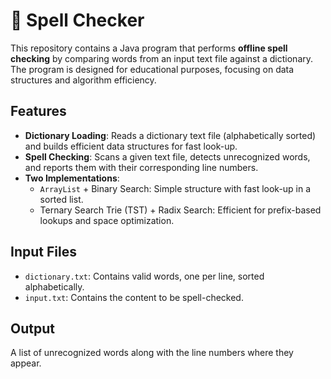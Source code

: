 # 📝 Spell Checker

This repository contains a Java program that performs **offline spell checking** by comparing words from an input text file against a dictionary. The program is designed for educational purposes, focusing on data structures and algorithm efficiency.

## Features

- **Dictionary Loading**: Reads a dictionary text file (alphabetically sorted) and builds efficient data structures for fast look-up.
- **Spell Checking**: Scans a given text file, detects unrecognized words, and reports them with their corresponding line numbers.
- **Two Implementations**:
  - `ArrayList` + Binary Search: Simple structure with fast look-up in a sorted list.
  - Ternary Search Trie (TST) + Radix Search: Efficient for prefix-based lookups and space optimization.
  
## Input Files

- `dictionary.txt`: Contains valid words, one per line, sorted alphabetically.
- `input.txt`: Contains the content to be spell-checked.

## Output

A list of unrecognized words along with the line numbers where they appear.

